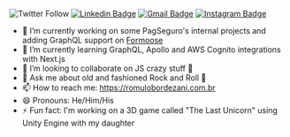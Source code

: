 ![Twitter Follow](https://img.shields.io/twitter/follow/romulobordezani?style=social)
[![Linkedin Badge](https://img.shields.io/badge/-Linkedin-0077B5?style=flat-square&logo=Linkedin&logoColor=white&link=https://www.linkedin.com/in/romulobordezani/)](https://www.linkedin.com/in/romulobordezani/) 
[![Gmail Badge](https://img.shields.io/badge/Gmail-c5392a?style=flat-square&logo=Gmail&logoColor=white&link=mailto:romulobordezani@gmail.com)](mailto:romulobordezani@gmail.com)
[![Instagram Badge](https://img.shields.io/badge/-Instagram-f797a5?style=flat-square&logo=Instagram&logoColor=white&link=https://www.instagram.com/mulo.art)](https://www.instagram.com/mulo.art)

- 🔭 I’m currently working on some PagSeguro's internal projects and adding GraphQL support on [Formoose](https://github.com/romulobordezani/formoose) 
- 🌱 I’m currently learning GraphQL, Apollo and AWS Cognito integrations with Next.js
- 👯 I’m looking to collaborate on JS crazy stuff 🥜 
- 💬 Ask me about old and fashioned Rock and Roll 🤘
- 📫 How to reach me: https://romulobordezani.com.br
- 😄 Pronouns: He/Him/His
- ⚡ Fun fact: I'm working on a 3D game called "The Last Unicorn" using Unity Engine with my daughter
